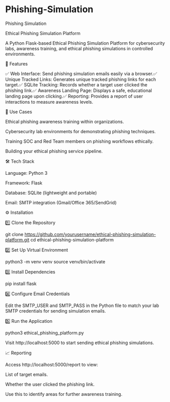 # Phishing-Simulation
Phishing Simulation


Ethical Phishing Simulation Platform

A Python Flask-based Ethical Phishing Simulation Platform for cybersecurity labs, awareness training, and ethical phishing simulations in controlled environments.

🚀 Features

✅ Web Interface: Send phishing simulation emails easily via a browser.✅ Unique Tracked Links: Generates unique tracked phishing links for each target.✅ SQLite Tracking: Records whether a target user clicked the phishing link.✅ Awareness Landing Page: Displays a safe, educational landing page upon clicking.✅ Reporting: Provides a report of user interactions to measure awareness levels.

🎯 Use Cases

Ethical phishing awareness training within organizations.

Cybersecurity lab environments for demonstrating phishing techniques.

Training SOC and Red Team members on phishing workflows ethically.

Building your ethical phishing service pipeline.

🛠️ Tech Stack

Language: Python 3

Framework: Flask

Database: SQLite (lightweight and portable)

Email: SMTP integration (Gmail/Office 365/SendGrid)

⚙️ Installation

1️⃣ Clone the Repository

git clone https://github.com/yourusername/ethical-phishing-simulation-platform.git
cd ethical-phishing-simulation-platform

2️⃣ Set Up Virtual Environment

python3 -m venv venv
source venv/bin/activate

3️⃣ Install Dependencies

pip install flask

4️⃣ Configure Email Credentials

Edit the SMTP_USER and SMTP_PASS in the Python file to match your lab SMTP credentials for sending simulation emails.

5️⃣ Run the Application

python3 ethical_phishing_platform.py

Visit http://localhost:5000 to start sending ethical phishing simulations.

📈 Reporting

Access http://localhost:5000/report to view:

List of target emails.

Whether the user clicked the phishing link.

Use this to identify areas for further awareness training.

